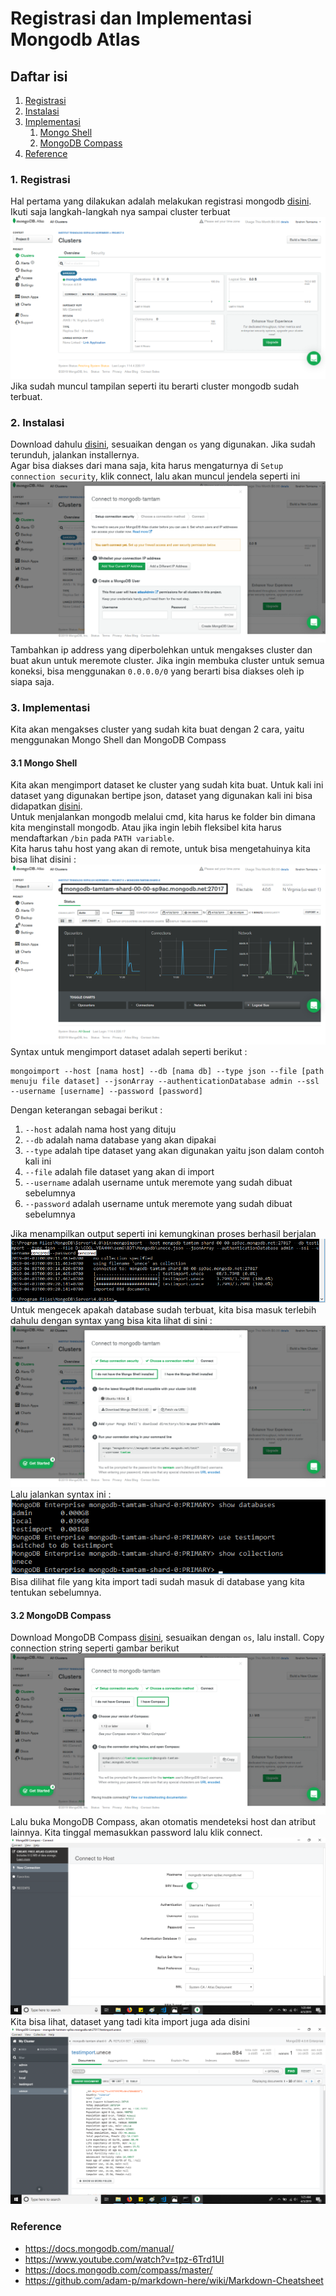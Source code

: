 # Registrasi dan Implementasi Mongodb Atlas

## Daftar isi
1. [Registrasi](#1-registrasi)
2. [Instalasi](#2-instalasi)
3. [Implementasi](#3-implementasi)
   1. [Mongo Shell](#31-mongo-shell)
   2. [MongoDB Compass](#32-mongodb-compass)
4. [Reference](#reference)

### 1. Registrasi
Hal pertama yang dilakukan adalah melakukan registrasi mongodb [disini](https://cloud.mongodb.com/user#/atlas/register/accountProfile).   
Ikuti saja langkah-langkah nya sampai cluster terbuat   
![gambar1](https://github.com/tamtama17/Mongodb/blob/master/gambar/gambar1.png "gambar1")
Jika sudah muncul tampilan seperti itu berarti cluster mongodb sudah terbuat.

### 2. Instalasi
Download dahulu [disini](https://www.mongodb.com/download-center/community), sesuaikan dengan `os` yang digunakan. Jika sudah terunduh, jalankan installernya.   
Agar bisa diakses dari mana saja, kita harus mengaturnya di `Setup connection security`, klik connect, lalu akan muncul jendela seperti ini   
![gambar2](https://github.com/tamtama17/Mongodb/blob/master/gambar/gambar4.png "gambar2")   
Tambahkan ip address yang diperbolehkan untuk mengakses cluster dan buat akun untuk meremote cluster. Jika ingin membuka cluster untuk semua koneksi, bisa menggunakan `0.0.0.0/0` yang berarti bisa diakses oleh ip siapa saja.

### 3. Implementasi
Kita akan mengakses cluster yang sudah kita buat dengan 2 cara, yaitu menggunakan Mongo Shell dan MongoDB Compass
#### 3.1 Mongo Shell
Kita akan mengimport dataset ke cluster yang sudah kita buat. Untuk kali ini dataset yang digunakan bertipe json, dataset yang digunakan kali ini bisa didapatkan [disini](https://data.world/badosa/uneces-country-overview).   
Untuk menjalankan mongodb melalui cmd, kita harus ke folder bin dimana kita menginstall mongodb. Atau jika ingin lebih fleksibel kita harus mendaftarkan `/bin` pada `PATH variable`.   
Kita harus tahu host yang akan di remote, untuk bisa mengetahuinya kita bisa lihat disini :   
![gambar3](https://github.com/tamtama17/Mongodb/blob/master/gambar/gambar7.png "gambar3")   
Syntax untuk mengimport dataset adalah seperti berikut :
```
mongoimport --host [nama host] --db [nama db] --type json --file [path menuju file dataset] --jsonArray --authenticationDatabase admin --ssl --username [username] --password [password]
```
Dengan keterangan sebagai berikut :
1. `--host` adalah nama host yang dituju
2. `--db` adalah nama database yang akan dipakai
3. `--type` adalah tipe dataset yang akan digunakan yaitu json dalam contoh kali ini
4. `--file` adalah file dataset yang akan di import
5. `--username` adalah username untuk meremote yang sudah dibuat sebelumnya
6. `--password` adalah username untuk meremote yang sudah dibuat sebelumnya

Jika menampilkan output seperti ini kemungkinan proses berhasil berjalan   
![gambar4](https://github.com/tamtama17/Mongodb/blob/master/gambar/gambar3.png "gambar4")   
Untuk mengecek apakah database sudah terbuat, kita bisa masuk terlebih dahulu dengan syntax yang bisa kita lihat di sini :   
![gambar5](https://github.com/tamtama17/Mongodb/blob/master/gambar/gambar6.png "gambar5")   
Lalu jalankan syntax ini :   
![gambar6](https://github.com/tamtama17/Mongodb/blob/master/gambar/gambar5.png "gambar6")   
Bisa dilihat file yang kita import tadi sudah masuk di database yang kita tentukan sebelumnya.
#### 3.2 MongoDB Compass
Download MongoDB Compass [disini](https://www.mongodb.com/download-center/compass), sesuaikan dengan `os`, lalu install. Copy connection string seperti gambar berikut   
![gambar7](https://github.com/tamtama17/Mongodb/blob/master/gambar/gambar10.png "gambar7")   
Lalu buka MongoDB Compass, akan otomatis mendeteksi host dan atribut lainnya. Kita tinggal memasukkan password lalu klik connect.   
![gambar8](https://github.com/tamtama17/Mongodb/blob/master/gambar/gambar8.png "gambar8")   
Kita bisa lihat, dataset yang tadi kita import juga ada disini   
![gambar9](https://github.com/tamtama17/Mongodb/blob/master/gambar/gambar9.png "gambar9")   

### Reference
- https://docs.mongodb.com/manual/
- https://www.youtube.com/watch?v=tpz-6Trd1UI
- https://docs.mongodb.com/compass/master/
- https://github.com/adam-p/markdown-here/wiki/Markdown-Cheatsheet

